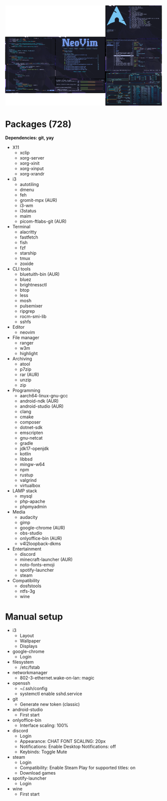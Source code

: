 ![Preview](/preview.png)

# Packages (728)
**Dependencies: git, yay**
- X11
  - xclip
  - xorg-server
  - xorg-xinit
  - xorg-xinput
  - xorg-xrandr
- i3
  - autotiling
  - dmenu
  - feh
  - gromit-mpx (AUR)
  - i3-wm
  - i3status
  - maim
  - picom-ftlabs-git (AUR)
- Terminal
  - alacritty
  - fastfetch
  - fish
  - fzf
  - starship
  - tmux
  - zoxide
- CLI tools
  - bluetuith-bin (AUR)
  - bluez
  - brightnessctl
  - btop
  - less
  - mosh
  - pulsemixer
  - ripgrep
  - rocm-smi-lib
  - sshfs
- Editor
  - neovim
- File manager
  - ranger
  - w3m
  - highlight
- Archiving
  - atool
  - p7zip
  - rar (AUR)
  - unzip
  - zip
- Programming
  - aarch64-linux-gnu-gcc
  - android-ndk (AUR)
  - android-studio (AUR)
  - clang
  - cmake
  - composer
  - dotnet-sdk
  - emscripten
  - gnu-netcat
  - gradle
  - jdk17-openjdk
  - kotlin
  - libbsd
  - mingw-w64
  - npm
  - rustup
  - valgrind
  - virtualbox
- LAMP stack
  - mysql
  - php-apache
  - phpmyadmin
- Media
  - audacity
  - gimp
  - google-chrome (AUR)
  - obs-studio
  - onlyoffice-bin (AUR)
  - v4l2loopback-dkms
- Entertainment
  - discord
  - minecraft-launcher (AUR)
  - noto-fonts-emoji
  - spotify-launcher
  - steam
- Compatibility
  - dosfstools
  - ntfs-3g
  - wine

# Manual setup
- i3
  - Layout
  - Wallpaper
  - Displays
- google-chrome
  - Login
- filesystem
  - /etc/fstab
- networkmanager
  - 802-3-ethernet.wake-on-lan: magic
- openssh
  - ~/.ssh/config
  - systemctl enable sshd.service
- git
  - Generate new token (classic)
- android-studio
  - First start
- onlyoffice-bin
  - Interface scaling: 100%
- discord
  - Login
  - Appearance: CHAT FONT SCALING: 20px
  - Notifications: Enable Desktop Notifications: off
  - Keybinds: Toggle Mute
- steam
  - Login
  - Compatibility: Enable Steam Play for supported titles: on
  - Download games
- spotify-launcher
  - Login
- wine
  - First start
